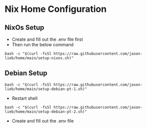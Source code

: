 # Nix Home Configuration

## NixOs Setup

- Create and fill out the .env file first
- Then run the below command

```
bash -c "$(curl -fsSl https://raw.githubusercontent.com/jason-lieb/home/main/setup-nixos.sh)"
```

## Debian Setup

```
bash -c "$(curl -fsSl https://raw.githubusercontent.com/jason-lieb/home/main/setup-debian-pt-1.sh)"
```

- Restart shell

```
bash -c "$(curl -fsSl https://raw.githubusercontent.com/jason-lieb/home/main/setup-debian-pt-2.sh)"
```

- Create and fill out the .env file

